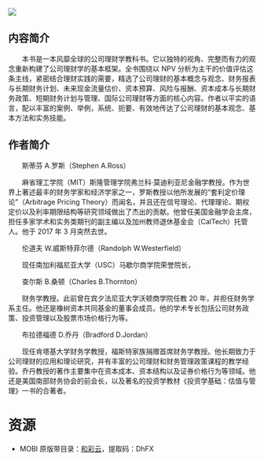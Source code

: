 ![](http://img3m3.ddimg.cn/15/4/28549833-1_ｕ_2.jpg)

## 内容简介

　　本书是一本风靡全球的公司理财学教科书。它以独特的视角、完整而有力的观念重新构建了公司理财学的基本框架。全书围绕以 NPV 分析为主干的价值评估这条主线，紧密结合理财实践的需要，精选了公司理财的基本概念与观念、财务报表与长期财务计划、未来现金流量估价、资本预算、风险与报酬、资本成本与长期财务政策、短期财务计划与管理、国际公司理财等方面的核心内容。作者以平实的语言，配以丰富的案例、举例，系统、扼要、有效地传达了公司理财的基本观念、基本方法和实务技能。

## 作者简介

　　斯蒂芬 A.罗斯（Stephen A.Ross）

　　麻省理工学院（MIT）斯隆管理学院弗兰科·莫迪利亚尼金融学教授。作为世界上著述最丰的财务学家和经济学家之一，罗斯教授以他所发展的“套利定价理论”（Arbitrage Pricing Theory）而闻名，并且还在信号理论、代理理论、期权定价以及利率期限结构等研究领域做出了杰出的贡献。他曾任美国金融学会主席，担任多家学术和实务类期刊的副主编以及加州教师退休基金会（CalTech）托管人。他于 2017 年 3 月突然去世。

　　伦道夫 W.威斯特菲尔德（Randolph W.Westerfield）

　　现任南加利福尼亚大学（USC）马歇尔商学院荣誉院长，

　　查尔斯 B.桑顿（Charles B.Thornton）

　　财务学教授。此前曾在宾夕法尼亚大学沃顿商学院任教 20 年，并担任财务学系主任。他还是橡树资本共同基金的董事会成员。他的学术专长包括公司财务政策、投资管理以及股票市场价格行为等。

　　布拉德福德 D.乔丹（Bradford D.Jordan）

　　现任肯塔基大学财务学教授，福斯特家族捐赠首席财务学教授。他长期致力于公司理财的应用和理论研究，并有丰富的公司理财和财务管理政策课程的教学经验。乔丹教授的著作主要集中在资本成本、资本结构以及证券价格行为等领域。他还是美国南部财务协会的前会长，以及著名的投资学教材《投资学基础：估值与管理》一书的合著者。

# 资源

* MOBI 原版带目录：[和彩云](https://caiyun.139.com/m/i?0n5CsMxFQTbR6)，提取码：DhFX
